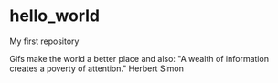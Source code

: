 # hello_world
My first repository

Gifs make the world a better place and also:
      "A wealth of information creates a poverty of attention."
      Herbert Simon
